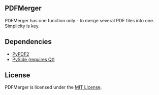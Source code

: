 ## PDFMerger

PDFMerger has one function only - to merge several PDF files into one. Simplicity is key.

## Dependencies

* [PyPDF2](https://github.com/mstamy2/PyPDF2)
* [PySide (requires Qt)](http://qt-project.org/wiki/PySide)

## License

PDFMerger is licensed under the [MIT License](http://www.opensource.org/licenses/MIT).